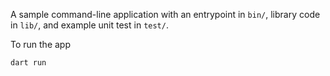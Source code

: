 A sample command-line application with an entrypoint in `bin/`, library code
in `lib/`, and example unit test in `test/`.

To run the app

```bash
dart run
```
